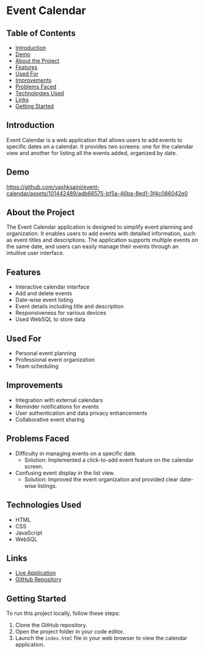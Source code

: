 # Event Calendar

## Table of Contents
- [Introduction](#introduction)
- [Demo](#demo)
- [About the Project](#about-the-project)
- [Features](#features)
- [Used For](#used-for)
- [Improvements](#improvements)
- [Problems Faced](#problems-faced)
- [Technologies Used](#technologies-used)
- [Links](#links)
- [Getting Started](#getting-started)

## Introduction
Event Calendar is a web application that allows users to add events to specific dates on a calendar. It provides two screens: one for the calendar view and another for listing all the events added, organized by date.

## Demo


https://github.com/yashksaini/event-calendar/assets/101442489/adb66575-bf5a-46ba-8ed1-3f4c086042e0



## About the Project
The Event Calendar application is designed to simplify event planning and organization. It enables users to add events with detailed information, such as event titles and descriptions. The application supports multiple events on the same date, and users can easily manage their events through an intuitive user interface.

## Features
- Interactive calendar interface
- Add and delete events
- Date-wise event listing
- Event details including title and description
- Responsiveness for various devices
- Used WebSQL to store data

## Used For
- Personal event planning
- Professional event organization
- Team scheduling

## Improvements
- Integration with external calendars
- Reminder notifications for events
- User authentication and data privacy enhancements
- Collaborative event sharing

## Problems Faced
- Difficulty in managing events on a specific date.
  - Solution: Implemented a click-to-add event feature on the calendar screen.
- Confusing event display in the list view.
  - Solution: Improved the event organization and provided clear date-wise listings.

## Technologies Used
- HTML
- CSS
- JavaScript
- WebSQL

## Links
- [Live Application](https://event-calendar-yks.netlify.app/)
- [GitHub Repository](https://github.com/yashksaini/event-calendar)

## Getting Started
To run this project locally, follow these steps:
1. Clone the GitHub repository.
2. Open the project folder in your code editor.
3. Launch the `index.html` file in your web browser to view the calendar application.

